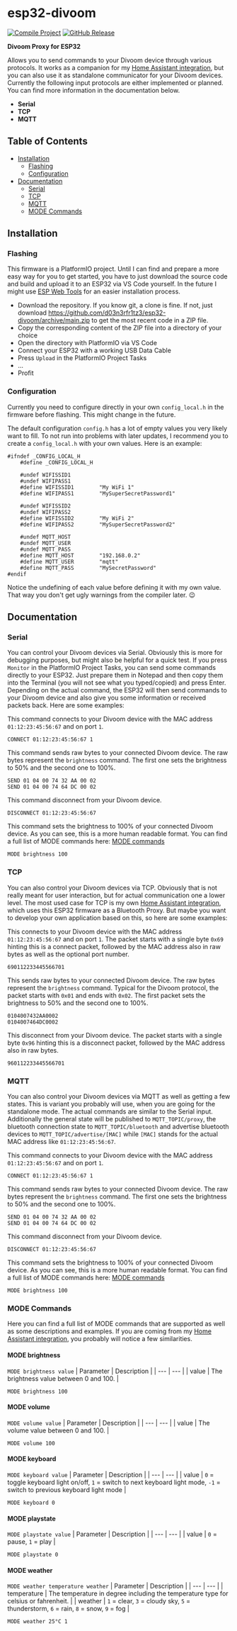 # esp32-divoom
[![Compile Project](https://github.com/d03n3rfr1tz3/esp32-divoom/actions/workflows/build.yml/badge.svg)](https://github.com/d03n3rfr1tz3/esp32-divoom/actions/workflows/build.yml)
[![GitHub Release](https://img.shields.io/github/v/release/d03n3rfr1tz3/esp32-divoom?include_prereleases)](https://github.com/d03n3rfr1tz3/esp32-divoom/releases/latest)

**Divoom Proxy for ESP32**

Allows you to send commands to your Divoom device through various protocols. It works as a companion for my [Home Assistant integration](https://github.com/d03n3rfr1tz3/hass-divoom),
but you can also use it as standalone communicator for your Divoom devices. Currently the following input protocols are either implemented or planned. You can find more information
in the documentation below.

* **Serial**
* **TCP**
* **MQTT**

## Table of Contents
* [Installation](#installation)
  + [Flashing](#flashing)
  + [Configuration](#configuration)
* [Documentation](#documentation)
  + [Serial](#serial)
  + [TCP](#tcp)
  + [MQTT](#mqtt)
  + [MODE Commands](#mode-commands)

## Installation

### Flashing

This firmware is a PlatformIO project. Until I can find and prepare a more easy way for you to get started, you have to just download the source code and build and upload it to an ESP32 via VS Code yourself.
In the future I might use [ESP Web Tools](https://esphome.github.io/esp-web-tools/) for an easier installation process.

* Download the repository. If you know git, a clone is fine. If not, just download https://github.com/d03n3rfr1tz3/esp32-divoom/archive/main.zip to get the most recent code in a ZIP file.
* Copy the corresponding content of the ZIP file into a directory of your choice
* Open the directory with PlatformIO via VS Code
* Connect your ESP32 with a working USB Data Cable
* Press `Upload` in the PlatformIO Project Tasks
* ...
* Profit

### Configuration

Currently you need to configure directly in your own `config_local.h` in the firmware before flashing. This might change in the future.

The default configuration `config.h` has a lot of empty values you very likely want to fill. To not run into problems with later updates,
I recommend you to create a `config_local.h` with your own values. Here is an example:

```
#ifndef _CONFIG_LOCAL_H
    #define _CONFIG_LOCAL_H
    
    #undef WIFISSID1
    #undef WIFIPASS1
    #define WIFISSID1        "My WiFi 1"
    #define WIFIPASS1        "MySuperSecretPassword1"

    #undef WIFISSID2
    #undef WIFIPASS2
    #define WIFISSID2        "My WiFi 2"
    #define WIFIPASS2        "MySuperSecretPassword2"

    #undef MQTT_HOST
    #undef MQTT_USER
    #undef MQTT_PASS
    #define MQTT_HOST        "192.168.0.2"
    #define MQTT_USER        "mqtt"
    #define MQTT_PASS        "MySecretPassword"
#endif
```

Notice the undefining of each value before defining it with my own value. That way you don't get ugly warnings from the compiler later. 😉

## Documentation

### Serial

You can control your Divoom devices via Serial. Obviously this is more for debugging purposes, but might also be helpful for a quick test. If you press `Monitor` in the PlatformIO Project Tasks, you can
send some commands directly to your ESP32. Just prepare them in Notepad and then copy them into the Terminal (you will not see what you typed/copied) and press Enter. Depending on the actual command,
the ESP32 will then send commands to your Divoom device and also give you some information or received packets back. Here are some examples:

This command connects to your Divoom device with the MAC address `01:12:23:45:56:67` and on port `1`.
````
CONNECT 01:12:23:45:56:67 1
````

This command sends raw bytes to your connected Divoom device. The raw bytes represent the `brightness` command. The first one sets the brightness to 50% and the second one to 100%.
````
SEND 01 04 00 74 32 AA 00 02
SEND 01 04 00 74 64 DC 00 02
````

This command disconnect from your Divoom device.
````
DISCONNECT 01:12:23:45:56:67
````

This command sets the brightness to 100% of your connected Divoom device. As you can see, this is a more human readable format. You can find a full list of MODE commands here: [MODE commands](#mode-commands)
````
MODE brightness 100
````

### TCP

You can also control your Divoom devices via TCP. Obviously that is not really meant for user interaction, but for actual communication one a lower level. The most used case for TCP is my own
[Home Assistant integration](https://github.com/d03n3rfr1tz3/hass-divoom), which uses this ESP32 firmware as a Bluetooth Proxy. But maybe you want to develop your own application based on this,
so here are some examples:

This connects to your Divoom device with the MAC address `01:12:23:45:56:67` and on port `1`. The packet starts with a single byte `0x69` hinting this is a connect packet, followed
by the MAC address also in raw bytes as well as the optional port number.
````
690112233445566701
````

This sends raw bytes to your connected Divoom device. The raw bytes represent the `brightness` command. Typical for the Divoom protocol, the packet starts with `0x01` and ends with `0x02`.
The first packet sets the brightness to 50% and the second one to 100%.
````
0104007432AA0002
0104007464DC0002
````

This disconnect from your Divoom device. The packet starts with a single byte `0x96` hinting this is a disconnect packet, followed by the MAC address also in raw bytes.
````
960112233445566701
````

### MQTT

You can also control your Divoom devices via MQTT as well as getting a few states. This is variant you probably will use, when you are going for the standalone mode. The actual commands are similar to the Serial input. Additionally the general state will be published to `MQTT_TOPIC/proxy`, the bluetooth connection state to `MQTT_TOPIC/bluetooth` and advertise bluetooth devices to `MQTT_TOPIC/advertise/[MAC]` while `[MAC]` stands for the actual MAC address like `01:12:23:45:56:67`.

This command connects to your Divoom device with the MAC address `01:12:23:45:56:67` and on port `1`.
````
CONNECT 01:12:23:45:56:67 1
````

This command sends raw bytes to your connected Divoom device. The raw bytes represent the `brightness` command. The first one sets the brightness to 50% and the second one to 100%.
````
SEND 01 04 00 74 32 AA 00 02
SEND 01 04 00 74 64 DC 00 02
````

This command disconnect from your Divoom device.
````
DISCONNECT 01:12:23:45:56:67
````

This command sets the brightness to 100% of your connected Divoom device. As you can see, this is a more human readable format. You can find a full list of MODE commands here: [MODE commands](#mode-commands)
````
MODE brightness 100
````

### MODE Commands

Here you can find a full list of MODE commands that are supported as well as some descriptions and examples. If you are coming from my
[Home Assistant integration](https://github.com/d03n3rfr1tz3/hass-divoom), you probably will notice a few similarities.

#### MODE brightness

`MODE brightness value`
| Parameter | Description |
| ---       | ---         |
| value | The brightness value between 0 and 100. |

```
MODE brightness 100
```

#### MODE volume

`MODE volume value`
| Parameter | Description |
| ---       | ---         |
| value     | The volume value between 0 and 100. |

```
MODE volume 100
```

#### MODE keyboard

`MODE keyboard value`
| Parameter | Description |
| ---       | ---         |
| value     | `0` = toggle keyboard light on/off, `1` = switch to next keyboard light mode, `-1` = switch to previous keyboard light mode |

```
MODE keyboard 0
```

#### MODE playstate

`MODE playstate value`
| Parameter | Description |
| ---       | ---         |
| value     | `0` = pause, `1` = play |

```
MODE playstate 0
```

#### MODE weather

`MODE weather temperature weather`
| Parameter | Description |
| ---       | ---         |
| temperature | The temperature in degree including the temperature type for celsius or fahrenheit. |
| weather | `1` = clear, `3` = cloudy sky, `5` = thunderstorm, `6` = rain, `8` = snow, `9` = fog |

```
MODE weather 25°C 1
```
